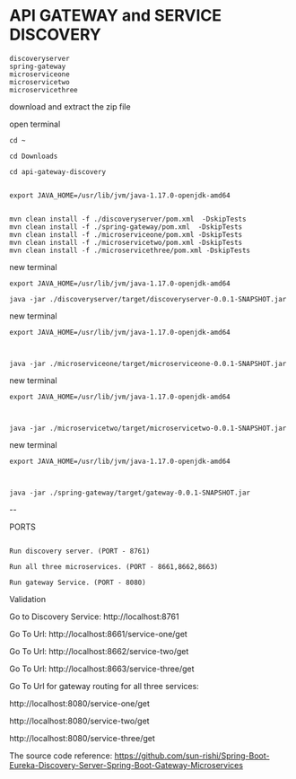 # API GATEWAY and SERVICE DISCOVERY 



```
discoveryserver
spring-gateway
microserviceone
microservicetwo
microservicethree
```

download and extract the zip file

open terminal

```
cd ~

cd Downloads 

cd api-gateway-discovery


export JAVA_HOME=/usr/lib/jvm/java-1.17.0-openjdk-amd64


mvn clean install -f ./discoveryserver/pom.xml  -DskipTests
mvn clean install -f ./spring-gateway/pom.xml  -DskipTests
mvn clean install -f ./microserviceone/pom.xml -DskipTests
mvn clean install -f ./microservicetwo/pom.xml -DskipTests
mvn clean install -f ./microservicethree/pom.xml -DskipTests
```

new terminal 

```
export JAVA_HOME=/usr/lib/jvm/java-1.17.0-openjdk-amd64
 
java -jar ./discoveryserver/target/discoveryserver-0.0.1-SNAPSHOT.jar
```

new terminal 
```
export JAVA_HOME=/usr/lib/jvm/java-1.17.0-openjdk-amd64

 

java -jar ./microserviceone/target/microserviceone-0.0.1-SNAPSHOT.jar
```


new terminal 
```
export JAVA_HOME=/usr/lib/jvm/java-1.17.0-openjdk-amd64

 

java -jar ./microservicetwo/target/microservicetwo-0.0.1-SNAPSHOT.jar
```


new terminal 

```
export JAVA_HOME=/usr/lib/jvm/java-1.17.0-openjdk-amd64

 

java -jar ./spring-gateway/target/gateway-0.0.1-SNAPSHOT.jar
```

--


PORTS

```

Run discovery server. (PORT - 8761)

Run all three microservices. (PORT - 8661,8662,8663)

Run gateway Service. (PORT - 8080)
```

Validation 


Go to Discovery Service: http://localhost:8761


Go To Url: http://localhost:8661/service-one/get


Go To Url: http://localhost:8662/service-two/get


Go To Url: http://localhost:8663/service-three/get


Go To Url for gateway routing for all three services:

http://localhost:8080/service-one/get


http://localhost:8080/service-two/get


http://localhost:8080/service-three/get


The source code reference: https://github.com/sun-rishi/Spring-Boot-Eureka-Discovery-Server-Spring-Boot-Gateway-Microservices
